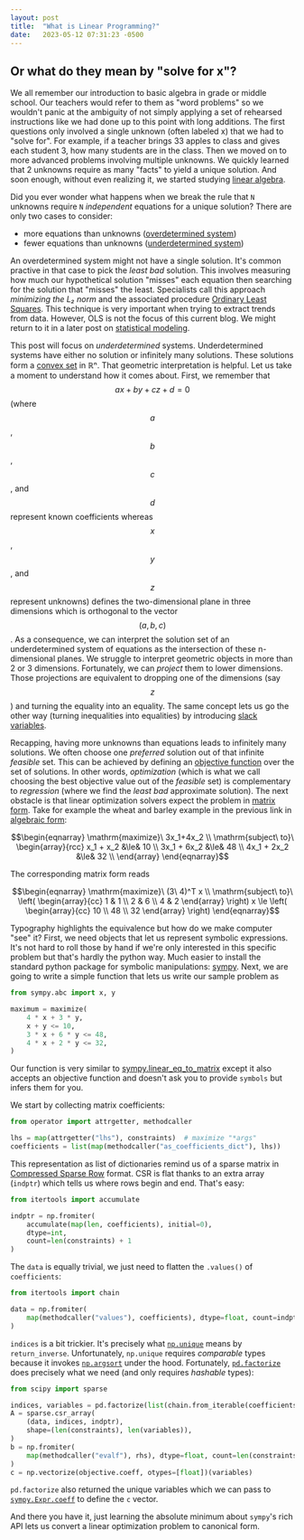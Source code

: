 ```yaml
---
layout: post
title:  "What is Linear Programming?"
date:   2023-05-12 07:31:23 -0500
---
```

## Or what do they mean by "solve for x"?

We all remember our introduction to basic algebra in grade or middle school.  Our teachers
would refer to them as "word problems" so we wouldn't panic at the ambiguity of not simply
applying a set of rehearsed instructions like we had done up to this point with long
additions.  The first questions only involved a single unknown (often labeled x) that we
had to "solve for".  For example, if a teacher brings 33 apples to class and gives each
student 3, how many students are in the class.  Then we moved on to more advanced problems
involving multiple unknowns.  We quickly learned that 2 unknowns require as many "facts"
to yield a unique solution.  And soon enough, without even realizing it, we started 
studying [linear algebra](https://en.wikipedia.org/wiki/Linear_algebra).

Did you ever wonder what happens when we break the rule that `N` unknowns require `N`
_independent_ equations for a unique solution?  There are only two cases to consider:

* more equations than unknowns ([overdetermined system](https://en.wikipedia.org/wiki/Overdetermined_system))
* fewer equations than unknowns ([underdetermined system](https://en.wikipedia.org/wiki/Underdetermined_system))

An overdetermined system might not have a single solution. It's common practive in that case
to pick the _least bad_ solution.  This involves measuring how much our hypothetical solution
"misses" each equation then searching for the solution that "misses" the least.  Specialists
call this approach _minimizing the L₂ norm_ and the associated procedure 
[Ordinary Least Squares](https://en.wikipedia.org/wiki/Ordinary_least_squares).  This technique
is very important when trying to extract trends from data.  However, OLS is not the focus of
this current blog.  We might return to it in a later post on
[statistical modeling](https://en.wikipedia.org/wiki/Statistical_model).

This post will focus on _underdetermined_ systems.  Underdetermined systems have either no
solution or infinitely many solutions.  These solutions form a [convex set](https://en.wikipedia.org/wiki/Convex_polytope)
in ℝⁿ.  That geometric interpretation is helpful.  Let us take a moment to understand how it comes about.
First, we remember that $$a x + b y + c z + d = 0$$ (where $$a$$, $$b$$, $$c$$, and $$d$$ represent known coefficients
whereas $$x$$, $$y$$, and $$z$$ represent unknowns) defines the two-dimensional plane in three dimensions
which is orthogonal to the vector $$(a, b, c)$$.  As a consequence, we can interpret the solution set
of an underdetermined system of equations as the intersection of these n-dimensional planes.  We struggle to
interpret geometric objects in more than 2 or 3 dimensions.  Fortunately, we can _project_ them to lower
dimensions.  Those projections are equivalent to dropping one of the dimensions (say $$z$$) and turning
the equality into an equality.  The same concept lets us go the other way (turning inequalities into
equalities) by introducing [slack variables](https://en.wikipedia.org/wiki/Slack_variable).

Recapping, having more unknowns than equations leads to infinitely many solutions.  We often choose
one _preferred_ solution out of that infinite _feasible_ set.  This can be achieved by defining an
[objective function](https://en.wikipedia.org/wiki/Loss_function) over the set of solutions.  In other
words, _optimization_ (which is what we call choosing the best objective value out of the _feasible_ set)
is complementary to _regression_ (where we find the _least bad_ approximate solution).  The next obstacle
is that linear optimization solvers expect the problem in
[matrix form](https://en.wikipedia.org/wiki/Linear_programming#Standard_form).  Take for example the
wheat and barley example in the previous link in 
[algebraic form](https://en.wikipedia.org/wiki/Algebraic_equation):

$$\begin{eqnarray}
\mathrm{maximize}\ 3x_1+4x_2 \\
\mathrm{subject\ to}\
\begin{array}{rcc}
x_1 + x_2 &\le& 10 \\
3x_1 + 6x_2 &\le& 48 \\
4x_1 + 2x_2 &\le& 32 \\
\end{array}
\end{eqnarray}$$

The corresponding matrix form reads

$$\begin{eqnarray}
\mathrm{maximize}\ (3\ 4)^T x \\
\mathrm{subject\ to}\
\left(
\begin{array}{cc}
1 & 1 \\
2 & 6 \\
4 & 2
\end{array}
\right) x \le
\left(
\begin{array}{cc}
10 \\
48 \\
32
\end{array}
\right)
\end{eqnarray}$$

Typography highlights the equivalence but how do we make computer "see" it?
First, we need objects that let us represent symbolic expressions.  It's not hard to
roll those by hand if we're only interested in this specific problem but that's hardly
the python way.  Much easier to install the standard python package for symbolic manipulations:
[sympy](https://docs.sympy.org).  Next, we are going to write a simple function that lets
us write our sample problem as

```python
from sympy.abc import x, y

maximum = maximize(
    4 * x + 3 * y,
    x + y <= 10,
    3 * x + 6 * y <= 48,
    4 * x + 2 * y <= 32,
)
```

Our function is very similar to
[sympy.linear_eq_to_matrix](https://docs.sympy.org/latest/modules/solvers/solveset.html#sympy.solvers.solveset.linear_eq_to_matrix)
except it also accepts an objective function and doesn't ask you to provide `symbols` but
infers them for you.

We start by collecting matrix coefficients:

```python
from operator import attrgetter, methodcaller

lhs = map(attrgetter("lhs"), constraints)  # maximize "*args"
coefficients = list(map(methodcaller("as_coefficients_dict"), lhs))
```

This representation as list of dictionaries remind us of a sparse matrix in
[Compressed Sparse Row](https://en.wikipedia.org/wiki/Sparse_matrix#Compressed_sparse_row_(CSR,_CRS_or_Yale_format))
format.  CSR is flat thanks to an extra array (`indptr`) which tells us where rows begin and end.  That's easy:

```python
from itertools import accumulate

indptr = np.fromiter(
    accumulate(map(len, coefficients), initial=0),
    dtype=int,
    count=len(constraints) + 1
)
```

The `data` is equally trivial, we just need to flatten the `.values()` of `coefficients`:

```python
from itertools import chain

data = np.fromiter(
    map(methodcaller("values"), coefficients), dtype=float, count=indptr[-1]
)
```

`indices` is a bit trickier.  It's precisely what
[`np.unique`](https://numpy.org/doc/stable/reference/generated/numpy.unique.html) means by
`return_inverse`.  Unfortunately, `np.unique` requires _comparable_ types because it invokes
[`np.argsort`](https://numpy.org/doc/stable/reference/generated/numpy.argsort.html) under the
hood.  Fortunately, [`pd.factorize`](https://pandas.pydata.org/docs/reference/api/pandas.factorize.html)
does precisely what we need (and only requires _hashable_ types):

```python
from scipy import sparse

indices, variables = pd.factorize(list(chain.from_iterable(coefficients)))
A = sparse.csr_array(
    (data, indices, indptr),
    shape=(len(constraints), len(variables)),
)
b = np.fromiter(
    map(methodcaller("evalf"), rhs), dtype=float, count=len(constraints)
)
c = np.vectorize(objective.coeff, otypes=[float])(variables)
```

`pd.factorize` also returned the unique variables which we can pass to
[`sympy.Expr.coeff`](https://docs.sympy.org/latest/modules/core.html#sympy.core.expr.Expr.coeff) to
define the `c` vector.

And there you have it, just learning the absolute minimum about `sympy`'s rich API lets us
convert a linear optimization problem to canonical form.
